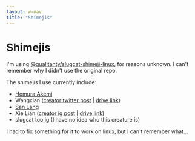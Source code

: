 ```yaml
---
layout: w-nav
title: "Shimejis"
---
```


# Shimejis

I'm using [@qualitanty/slugcat-shimeji-linux](https://github.com/qualitanty/slugcat-shimeji-linux), for reasons unknown. I can't remember why I didn't use the original repo.

The shimejis I use currently include:

* [Homura Akemi](https://www.reddit.com/r/MadokaMagica/comments/n4zys0/madoka_magica_desktop_shimeji_companions_redux/)
* Wangxian ([creator twitter post](https://x.com/1008love18/status/1195414376171229185) \| [drive link](https://drive.google.com/file/d/1lM8FJsl9Qeo6Es9w5w1YJeHBgloZMAiz/view))
* [San Lang](https://klyukvav.tumblr.com/post/697111398425247744/shimeji-sanlang-for-shimeji-ee-desktop-pet)
* Xie Lian ([creator ig post](https://www.instagram.com/p/CZz6un2M6Gb/?utm_source=ig_web_copy_link&igsh=MzRlODBiNWFlZA==) \| [drive link](https://drive.google.com/file/d/1SAQj2d7KRScUdyQb4Oi9ZxGJfSI_Mpro/view))
* slugcat too ig (I have no idea who this creature is)

I had to fix something for it to work on linux, but I can't remember what...
